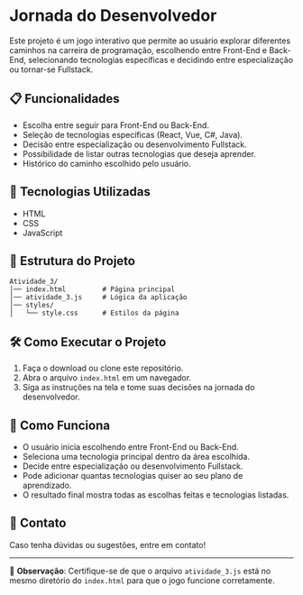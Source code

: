 # Jornada do Desenvolvedor

Este projeto é um jogo interativo que permite ao usuário explorar diferentes caminhos na carreira de programação, escolhendo entre Front-End e Back-End, selecionando tecnologias específicas e decidindo entre especialização ou tornar-se Fullstack.

## 📋 Funcionalidades
- Escolha entre seguir para Front-End ou Back-End.
- Seleção de tecnologias específicas (React, Vue, C#, Java).
- Decisão entre especialização ou desenvolvimento Fullstack.
- Possibilidade de listar outras tecnologias que deseja aprender.
- Histórico do caminho escolhido pelo usuário.

## 🚀 Tecnologias Utilizadas
- HTML
- CSS
- JavaScript

## 📂 Estrutura do Projeto
```
Atividade_3/
│── index.html         # Página principal
│── atividade_3.js     # Lógica da aplicação
│── styles/
│   └── style.css      # Estilos da página
```

## 🛠 Como Executar o Projeto
1. Faça o download ou clone este repositório.
2. Abra o arquivo `index.html` em um navegador.
3. Siga as instruções na tela e tome suas decisões na jornada do desenvolvedor.

## 📖 Como Funciona
- O usuário inicia escolhendo entre Front-End ou Back-End.
- Seleciona uma tecnologia principal dentro da área escolhida.
- Decide entre especialização ou desenvolvimento Fullstack.
- Pode adicionar quantas tecnologias quiser ao seu plano de aprendizado.
- O resultado final mostra todas as escolhas feitas e tecnologias listadas.

## 📌 Contato
Caso tenha dúvidas ou sugestões, entre em contato!

---

📢 **Observação**: Certifique-se de que o arquivo `atividade_3.js` está no mesmo diretório do `index.html` para que o jogo funcione corretamente.

